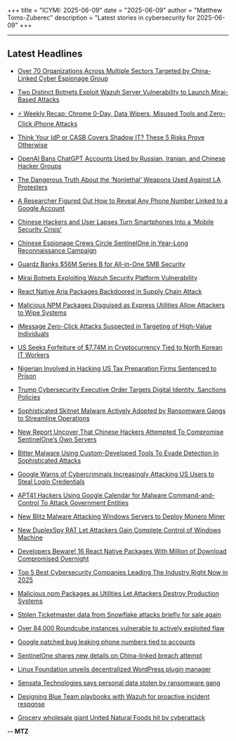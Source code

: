+++
title = "ICYMI: 2025-06-09"
date = "2025-06-09"
author = "Matthew Toms-Zuberec"
description = "Latest stories in cybersecurity for 2025-06-09"
+++

---------------------------------------------------------------------------
## Latest Headlines
- [Over 70 Organizations Across Multiple Sectors Targeted by China-Linked Cyber Espionage Group](https://thehackernews.com/2025/06/over-70-organizations-across-multiple.html)

- [Two Distinct Botnets Exploit Wazuh Server Vulnerability to Launch Mirai-Based Attacks](https://thehackernews.com/2025/06/botnet-wazuh-server-vulnerability.html)

- [⚡ Weekly Recap: Chrome 0-Day, Data Wipers, Misused Tools and Zero-Click iPhone Attacks](https://thehackernews.com/2025/06/weekly-recap-chrome-0-day-data-wipers.html)

- [Think Your IdP or CASB Covers Shadow IT? These 5 Risks Prove Otherwise](https://thehackernews.com/2025/06/think-your-idp-or-casb-covers-shadow-it.html)

- [OpenAI Bans ChatGPT Accounts Used by Russian, Iranian, and Chinese Hacker Groups](https://thehackernews.com/2025/06/openai-bans-chatgpt-accounts-used-by.html)

- [The Dangerous Truth About the ‘Nonlethal’ Weapons Used Against LA Protesters](https://www.wired.com/story/non-lethal-weapons-la-protests/)

- [A Researcher Figured Out How to Reveal Any Phone Number Linked to a Google Account](https://www.wired.com/story/a-researcher-figured-out-how-to-reveal-any-phone-number-linked-to-a-google-account/)

- [Chinese Hackers and User Lapses Turn Smartphones Into a ‘Mobile Security Crisis’](https://www.securityweek.com/chinese-hackers-and-user-lapses-turn-smartphones-into-a-mobile-security-crisis/)

- [Chinese Espionage Crews Circle SentinelOne in Year-Long Reconnaissance Campaign](https://www.securityweek.com/chinese-espionage-crews-circle-sentinelone-in-year-long-reconnaissance-campaign/)

- [Guardz Banks $56M Series B for All-in-One SMB Security](https://www.securityweek.com/guardz-banks-56m-series-b-for-all-in-one-smb-security/)

- [Mirai Botnets Exploiting Wazuh Security Platform Vulnerability](https://www.securityweek.com/mirai-botnets-exploiting-wazuh-security-platform-vulnerability/)

- [React Native Aria Packages Backdoored in Supply Chain Attack](https://www.securityweek.com/react-native-aria-packages-backdoored-in-supply-chain-attack/)

- [Malicious NPM Packages Disguised as Express Utilities Allow Attackers to Wipe Systems](https://www.securityweek.com/malicious-npm-packages-disguised-as-express-utilities-allow-attackers-to-wipe-systems/)

- [iMessage Zero-Click Attacks Suspected in Targeting of High-Value Individuals](https://www.securityweek.com/imessage-zero-click-attacks-suspected-in-targeting-of-high-value-eu-us-individuals/)

- [US Seeks Forfeiture of $7.74M in Cryptocurrency Tied to North Korean IT Workers](https://www.securityweek.com/us-seeks-forfeiture-of-7-74m-in-cryptocurrency-tied-to-north-korean-it-workers/)

- [Nigerian Involved in Hacking US Tax Preparation Firms Sentenced to Prison](https://www.securityweek.com/nigerian-involved-in-hacking-us-tax-preparation-firms-sentenced-to-prison/)

- [Trump Cybersecurity Executive Order Targets Digital Identity, Sanctions Policies](https://www.securityweek.com/trump-cybersecurity-executive-order-targets-digital-identity-sanctions-policies/)

- [Sophisticated Skitnet Malware Actively Adopted by Ransomware Gangs to Streamline Operations](https://cybersecuritynews.com/skitnet-malware-actively-adopted-by-ransomware-gangs/)

- [New Report Uncover That Chinese Hackers Attempted To Compromise SentinelOne’s Own Servers](https://cybersecuritynews.com/hackers-attempted-to-compromise-sentinelones-own-servers/)

- [Bitter Malware Using Custom-Developed Tools To Evade Detection In Sophisticated Attacks](https://cybersecuritynews.com/bitter-malware-using-custom-developed-tools/)

- [Google Warns of Cybercriminals Increasingly Attacking US Users to Steal Login Credentials](https://cybersecuritynews.com/google-warns-of-cybercriminals-increasingly-attacking-us-users/)

- [APT41 Hackers Using Google Calendar for Malware Command-and-Control To Attack Government Entities](https://cybersecuritynews.com/apt41-hackers-using-google-calendar-for-malware/)

- [New Blitz Malware Attacking Windows Servers to Deploy Monero Miner](https://cybersecuritynews.com/new-blitz-malware-attacking-windows-servers/)

- [New DuplexSpy RAT Let Attackers Gain Complete Control of Windows Machine](https://cybersecuritynews.com/new-duplexspy-rat-let-attackers-gain-complete-control/)

- [Developers Beware! 16 React Native Packages With Million of Download Compromised Overnight](https://cybersecuritynews.com/developers-beware-16-react-native-packages/)

- [Top 5 Best Cybersecurity Companies Leading The Industry Right Now in 2025](https://cybersecuritynews.com/cybersecurity-companies/)

- [Malicious npm Packages as Utilities Let Attackers Destroy Production Systems](https://cybersecuritynews.com/malicious-npm-packages-as-utilities/)

- [Stolen Ticketmaster data from Snowflake attacks briefly for sale again](https://www.bleepingcomputer.com/news/security/stolen-ticketmaster-data-from-snowflake-attacks-briefly-for-sale-again/)

- [Over 84,000 Roundcube instances vulnerable to actively exploited flaw](https://www.bleepingcomputer.com/news/security/over-84-000-roundcube-instances-vulnerable-to-actively-exploited-flaw/)

- [Google patched bug leaking phone numbers tied to accounts](https://www.bleepingcomputer.com/news/security/google-patched-bug-leaking-phone-numbers-tied-to-accounts/)

- [SentinelOne shares new details on China-linked breach attempt](https://www.bleepingcomputer.com/news/security/sentinelone-shares-new-details-on-china-linked-breach-attempt/)

- [Linux Foundation unveils decentralized WordPress plugin manager](https://www.bleepingcomputer.com/news/technology/linux-foundation-unveils-decentralized-wordpress-plugin-manager/)

- [Sensata Technologies says personal data stolen by ransomware gang](https://www.bleepingcomputer.com/news/security/sensata-technologies-says-personal-data-stolen-by-ransomware-gang/)

- [Designing Blue Team playbooks with Wazuh for proactive incident response](https://www.bleepingcomputer.com/news/security/designing-blue-team-playbooks-with-wazuh-for-proactive-incident-response/)

- [Grocery wholesale giant United Natural Foods hit by cyberattack](https://www.bleepingcomputer.com/news/security/grocery-wholesale-giant-united-natural-foods-hit-by-cyberattack/)

**-- MTZ**